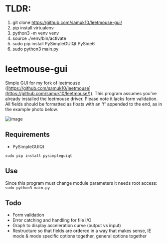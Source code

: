 # TLDR:

1. git clone https://github.com/samuk10/leetmouse-gui/
2. pip install virtualenv
3. python3 -m venv venv
4. source ./venv/bin/activate
5. sudo pip install PySimpleGUIQt PySide6 
6. sudo python3 main.py

# leetmouse-gui
Simple GUI for my fork of leetmouse ([https://github.com/samuk10/leetmouse](https://github.com/samuk10/leetmouse/)). This program assumes you've already installed the leetmouse driver.
Please note it lacks form validation. All fields should be formatted as floats with an 'f' appended to the end, as in the example photo below.

![image](https://i.imgur.com/RFpL59Z.png)

## Requirements
- PySimpleGUIQt

``` sudo pip install pysimpleguiqt ```

## Use

Since this program must change module parameters it needs root access:
``` sudo python3 main.py ```


## Todo
- Form validation
- Error catching and handling for file I/O
- Graph to display acceleration curve (output vs input)
- Restructure so that fields are ordered in a way that makes sense, IE mode & mode specific options together, general options together
